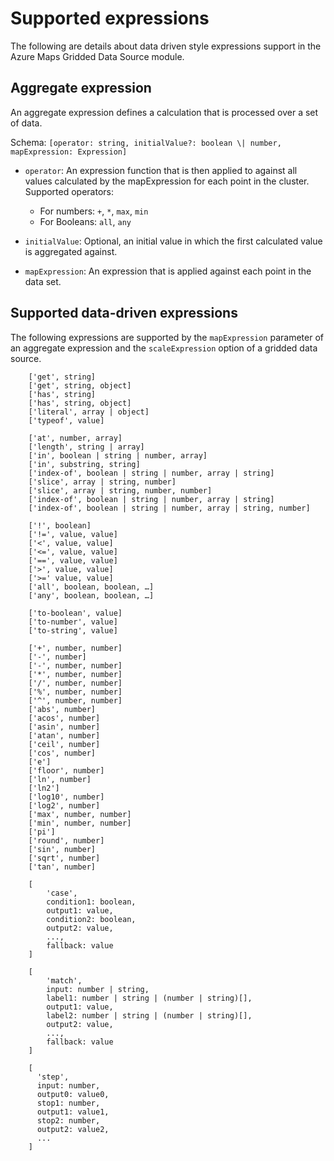 
# Supported expressions

The following are details about data driven style expressions support in the Azure Maps Gridded Data Source module.

## Aggregate expression

An aggregate expression defines a calculation that is processed over a set of data. 

Schema: `[operator: string, initialValue?: boolean \| number, mapExpression: Expression]` 

* `operator`: An expression function that is then applied to against all values calculated by the mapExpression for each point in the cluster. Supported operators: 

  - For numbers: `+`, `*`, `max`, `min` 
  - For Booleans: `all`, `any` 
    
* `initialValue`: Optional, an initial value in which the first calculated value is aggregated against. 
* `mapExpression`: An expression that is applied against each point in the data set.

## Supported data-driven expressions

The following expressions are supported by the `mapExpression` parameter of an aggregate expression and the `scaleExpression` option of a gridded data source.

```
    ['get', string]
    ['get', string, object]
    ['has', string]
    ['has', string, object]
    ['literal', array | object]
    ['typeof', value]

    ['at', number, array]
    ['length', string | array]
    ['in', boolean | string | number, array]
    ['in', substring, string]
    ['index-of', boolean | string | number, array | string]
    ['slice', array | string, number]
    ['slice', array | string, number, number]
    ['index-of', boolean | string | number, array | string]
    ['index-of', boolean | string | number, array | string, number]

    ['!', boolean]
    ['!=', value, value]
    ['<', value, value]
    ['<=', value, value]
    ['==', value, value]
    ['>', value, value]
    ['>=' value, value]
    ['all', boolean, boolean, …]
    ['any', boolean, boolean, …]

    ['to-boolean', value]
    ['to-number', value]
    ['to-string', value]

    ['+', number, number]
    ['-', number]
    ['-', number, number]
    ['*', number, number]
    ['/', number, number]
    ['%', number, number]
    ['^', number, number]
    ['abs', number]
    ['acos', number]
    ['asin', number]
    ['atan', number]
    ['ceil', number]
    ['cos', number]
    ['e']
    ['floor', number]
    ['ln', number]
    ['ln2']
    ['log10', number]
    ['log2', number]
    ['max', number, number]
    ['min', number, number]
    ['pi']
    ['round', number]
    ['sin', number]
    ['sqrt', number]
    ['tan', number]
    
    [
        'case',
        condition1: boolean, 
        output1: value,
        condition2: boolean, 
        output2: value,
        ...,
        fallback: value
    ]

    [
        'match',
        input: number | string,
        label1: number | string | (number | string)[], 
        output1: value,
        label2: number | string | (number | string)[], 
        output2: value,
        ...,
        fallback: value
    ]

    [
      'step',
      input: number,
      output0: value0,
      stop1: number, 
      output1: value1,
      stop2: number, 
      output2: value2, 
      ...
    ]
```